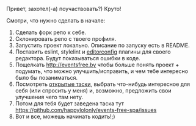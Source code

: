 Привет, захотел(-а) поучаствовать?) Круто!

Смотри, что нужно сделать в начале:

1. Сделать форк репо к себе.
2. Склонировать репо с твоего профиля.
3. Запустить проект локально. Описание по запуску есть в README.
4. Поставить eslint, stylelint и [editorconfig](https://editorconfig.org/) плагины для своего редактора. Будут показываться ошибки в коде.
5. Пощелкать http://eventsfree.by чтобы больше понять проект + подумать, что можно улучшить/исправить, и чем тебе интересно было бы позаниматься.
6. Посмотреть [открытые таски](https://docs.google.com/spreadsheets/d/1is3mJZEq4amv1D4pN7zLpdoa4ht0wSxRyjQzZyb0Zxc), выбрать что-нибудь интересное для себя (или спросить у меня) и, возможно, предложить свои улучшения чего там нету.
7. Потом для тебя будет заведена таска тут https://github.com/happylolonly/events-free-spa/issues
8. Вот и все, можешь начинать кодить!;)
